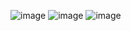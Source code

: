 ![image](https://github.com/user-attachments/assets/5959700a-3ed2-4a92-b95c-77501f487344)
![image](https://github.com/user-attachments/assets/7a30702e-62fe-4d66-a135-63217677b4ff)
![image](https://github.com/user-attachments/assets/25ef82f5-56f6-4f20-bed3-bcfde6b3d09b)
